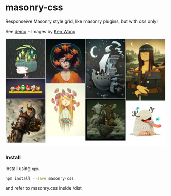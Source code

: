 # masonry-css

Responseive Masonry style grid, like masonry plugins, but with css only!

See [demo](https://rawgit.com/darlanmendonca/masonry-css/master/dist/index.html) - Images by [Ken Wong](http://ken-wong.deviantart.com/)

<a href="https://rawgit.com/darlanmendonca/masonry-css/master/dist/index.html"><img src="https://github.com/darlanmendonca/masonry-css/blob/master/dist/imgs/preview.jpg?raw=true" alt="Demo"/></a>

### Install

Install using ```npm```.

```sh
npm install --save masonry-css
```

and refer to masonry.css inside /dist
